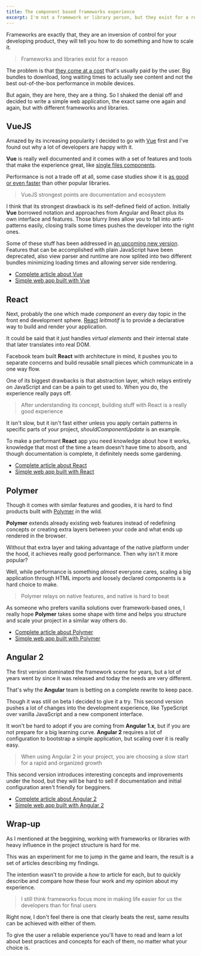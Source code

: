 ```yaml
---
title: The component based frameworks experience
excerpt: I'm not a framework or library person, but they exist for a reason. There's a need of solving things quickly, a clear growth path and fast adoption for new team members.
---
```


Frameworks are exactly that, they are an inversion of control for your developing product, they will tell you how to do something and how to scale it.

> Frameworks and libraries exist for a reason

The problem is that [they come at a cost][cost] that's usually paid by the user. Big bundles to download, long waiting times to actually see content and not the best out-of-the-box performance in mobile devices.

But again, they are here, they are a thing. So I shaked the denial off and decided to write a simple web application, the exact same one again and again, but with different frameworks and libraries.

## VueJS

Amazed by its increasing popularity I decided to go with [Vue][vuejs] first and I've found out why a lot of developers are happy with it.

**Vue** is really well documented and it comes with a set of features and tools that make the experience great, like [single files components][singlefilecomponents].

Performance is not a trade off at all, some case studies show it is [as good or even faster][vuereactperf] than other popular libraries.

> VueJS strongest points are documentation and ecosystem

I think that its strongest drawback is its self-defined field of action. Initially **Vue** borrowed notation and approaches from Angular and React plus its own interface and features. Those blurry lines allow you to fall into anti-patterns easily, closing trails some times pushes the developer into the right ones.

Some of these stuff has been addressed in [an upcoming new version][vue2]. Features that can be accomplished with plain JavaScript have been deprecated, also view parser and runtime are now splited into two different bundles minimizing loading times and allowing server side rendering.

- [Complete article about Vue](/2016/06/building-component-based-app-vue/)
- [Simple web app built with Vue](https://github.com/jeremenichelli/movies/tree/master/results/vue)

## React

Next, probably the one which made _component_ an every day topic in the front end development sphere. [React][react] _leitmotif_ is to provide a declarative way to build and render your application.

It could be said that it just handles _virtual elements_ and their internal state that later translates into real DOM.

Facebook team built **React** with architecture in mind, it pushes you to separate concerns and build reusable small pieces which communicate in a one way flow.

One of its biggest drawbacks is that abstraction layer, which relays entirely on JavaScript and can be a pain to get used to. When you do, the experience really pays off.

> After understanding its concept, building stuff with React is a really good experience

It isn't slow, but it isn't fast either unless you apply certain patterns in specific parts of your project, _shouldComponentUpdate_ is an example.

To make a performant **React** app you need knowledge about how it works, knowledge that most of the time a team doesn't have time to absorb, and though documentation is complete, it definitely needs some gardening.

- [Complete article about React](/2016/07/building-a-component-based-app-react/)
- [Simple web app built with React](https://github.com/jeremenichelli/movies/tree/master/results/react)

## Polymer

Though it comes with similar features and goodies, it is hard to find products built with [Polymer][polymer] in the wild.

**Polymer** extends already existing web features instead of redefining concepts or creating extra layers between your code and what ends up rendered in the browser.

Without that extra layer and taking advantage of the native platform under the hood, it achieves really good performance. Then why isn't it more popular?

Well, while performance is something _almost_ everyone cares, scaling a big application through HTML imports and loosely declared components is a hard choice to make.

> Polymer relays on native features, and native is hard to beat

As someone who prefers vanilla solutions over framework-based ones, I really hope **Polymer** takes some shape with time and helps you structure and scale your project in a similar way others do.

- [Complete article about Polymer](/2016/08/building-a-component-based-app-polymer/)
- [Simple web app built with Polymer](https://github.com/jeremenichelli/movies/tree/master/results/polymer)

## Angular 2

The first version dominated the framework scene for years, but a lot of years went by since it was released and today the needs are very different.

That's why the **Angular** team is betting on a complete rewrite to keep pace.

Though it was still on beta I decided to give it a try. This second version pushes a lot of changes into the development experience, like TypeScript over vanilla JavaScript and a new component interface.

It won't be hard to adopt if you are coming from **Angular 1.x**, but if you are not prepare for a big learning curve. **Angular 2** requires a lot of configuration to bootstrap a simple application, but scaling over it is really easy.

> When using Angular 2 in your project, you are choosing a slow start for a rapid and organized growth

This second version introduces interesting concepts and improvements under the hood, but they will be hard to sell if documentation and initial configuration aren't friendly for begginers.

- [Complete article about Angular 2](/2016/08/building-component-based-app-angular-2/)
- [Simple web app built with Angular 2](https://github.com/jeremenichelli/movies/tree/master/results/angular)

## Wrap-up

As I mentioned at the beggining, working with frameworks or libraries with heavy influence in the project structure is hard for me.

This was an experiment for me to jump in the game and learn, the result is a set of articles describing my findings.

The intention wasn't to provide a _how to_ article for each, but to quickly describe and compare how these four work and my opinion about my experience.

> I still think frameworks focus more in making life easier for us the developers than for final users

Right now, I don't feel there is one that clearly beats the rest, same results can be achieved with either of them.

To give the user a reliable experience you'll have to read and learn a lot about best practices and concepts for each of them, no matter what your choice is.

[vuejs]: https://www.vuejs.org
[singlefilecomponents]: http://vuejs.org/guide/single-file-components.html
[vuereactperf]: https://engineering.footballradar.com/from-a-react-point-of-vue-comparing-reactjs-to-vuejs-for-dynamic-tabular-data/
[vue2]: https://vuejs.org/2016/04/27/announcing-2.0/
[react]: https://facebook.github.io/react/
[polymer]: https://www.polymer-project.org
[angular]: https://angular.io
[cost]: https://aerotwist.com/blog/the-cost-of-frameworks/

